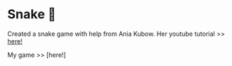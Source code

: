 # Snake 🐍

Created a snake game with help from Ania Kubow.
Her youtube tutorial >> [here!](https://www.youtube.com/watch?v=rui2tRRVtc0&list=PLRD1Niz0lz1uR4W3ms6DygWMjXW-6hDB_&index=4)

My game >> [here!]
